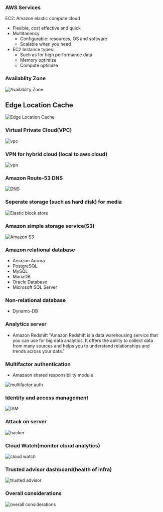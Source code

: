 ### AWS Services

EC2: Amazon elastic compute cloud
* Flexible, cost effective and quick
* Multitanency
  * Configurable: resources, OS and software
  * Scalable when you need
* EC2 Instance types:
  * Such as for high performance data
  * Memory optimize
  * Compute optimize    
### Availablity Zone
![Availablity Zone](https://assets.skillbuilder.aws/files/a/w/aws_prod1_docebosaas_com/1650049200/CarXEhGyjdn1O4X14hG6Dg/tincan/31d9c0cca79c54bdceaf3e938fd424e97c98c7e8/assets/old4pJtvN7HvddhL_zBL1ijNGsMMu3-4j.png?width=128)
    
    
    
## Edge Location Cache
![Edge Location Cache](https://assets.skillbuilder.aws/files/a/w/aws_prod1_docebosaas_com/1650049200/CarXEhGyjdn1O4X14hG6Dg/tincan/31d9c0cca79c54bdceaf3e938fd424e97c98c7e8/assets/X3WxHCXa0QwTmj_6_OvAnh0SdGr1YBIds.png)
    
    
    
### Virtual Private Cloud(VPC)
![vpc](https://assets.skillbuilder.aws/files/a/w/aws_prod1_docebosaas_com/1650049200/CarXEhGyjdn1O4X14hG6Dg/tincan/31d9c0cca79c54bdceaf3e938fd424e97c98c7e8/assets/Q_HnMl_BAEsDZGxf_NEblbQjD0vn0-pPU.png)
    
    
    
### VPN for hybrid cloud (local to aws cloud)
![vpn](https://assets.skillbuilder.aws/files/a/w/aws_prod1_docebosaas_com/1650049200/CarXEhGyjdn1O4X14hG6Dg/tincan/31d9c0cca79c54bdceaf3e938fd424e97c98c7e8/assets/p53HDtoqu2euSy0Y_YdzRvczPABE_j-yV.png)
    
    
    
### Amazon Route-53 DNS
![DNS](https://assets.skillbuilder.aws/files/a/w/aws_prod1_docebosaas_com/1650049200/CarXEhGyjdn1O4X14hG6Dg/tincan/31d9c0cca79c54bdceaf3e938fd424e97c98c7e8/assets/mR1nvYoC4OSUVg9a_WE71CA369xcdceJ2.png)
    
    
### Seperate storage (such as hard disk) for media
![Elastic block store](https://assets.skillbuilder.aws/files/a/w/aws_prod1_docebosaas_com/1650049200/CarXEhGyjdn1O4X14hG6Dg/tincan/31d9c0cca79c54bdceaf3e938fd424e97c98c7e8/assets/FsqE_uY1Kh44ZQYQ_ym_B26HbnRb-vq3N.png)
    
    
### Amazon simple storage service(S3)
![Amazon S3](https://assets.skillbuilder.aws/files/a/w/aws_prod1_docebosaas_com/1650049200/CarXEhGyjdn1O4X14hG6Dg/tincan/31d9c0cca79c54bdceaf3e938fd424e97c98c7e8/assets/skwKQwbN9hfvnbhs_OudEOAamSBQ6zv19.png)
    
    
### Amazon relational database

* Amazon Aurora
* PostgreSQL
* MySQL
* MariaDB
* Oracle Database
* Microsoft SQL Server


### Non-relational database
* Dynamo-DB

### Analytics server
* Amazon Redshift
"Amazon Redshift is a data warehousing service that you can use for big data analytics. It offers the ability to collect data from many sources and helps you to understand relationships and trends across your data."    
    
### Multifactor authentication
* Amazaon shared responsibility module

![multifactor auth](https://assets.skillbuilder.aws/files/a/w/aws_prod1_docebosaas_com/1650049200/CarXEhGyjdn1O4X14hG6Dg/tincan/31d9c0cca79c54bdceaf3e938fd424e97c98c7e8/assets/sIlyltjk4kwKozZ1_eyqltDSWURM2V1xC.png)
    
    
### Identity and access management

![IAM](https://assets.skillbuilder.aws/files/a/w/aws_prod1_docebosaas_com/1650049200/CarXEhGyjdn1O4X14hG6Dg/tincan/31d9c0cca79c54bdceaf3e938fd424e97c98c7e8/assets/crtCMJS9pAjmecS5_G6mCtOEHNBDNNKV4.png)
    
    
### Attack on server
![hacker](https://assets.skillbuilder.aws/files/a/w/aws_prod1_docebosaas_com/1650049200/CarXEhGyjdn1O4X14hG6Dg/tincan/31d9c0cca79c54bdceaf3e938fd424e97c98c7e8/assets/FE0B4YmzsY1tXwRd_y9LA-qvCGRPP_4HE.png)
    
    
### Cloud Watch(monitor cloud analytics)
![cloud watch](https://assets.skillbuilder.aws/files/a/w/aws_prod1_docebosaas_com/1650049200/CarXEhGyjdn1O4X14hG6Dg/tincan/31d9c0cca79c54bdceaf3e938fd424e97c98c7e8/assets/BrGY0YYp0nrvDKsy_rLfuExSsSpuXOVqf.png)
    
    
### Trusted advisor dashboard(health of infra)
![trusted advisor](https://assets.skillbuilder.aws/files/a/w/aws_prod1_docebosaas_com/1650049200/CarXEhGyjdn1O4X14hG6Dg/tincan/31d9c0cca79c54bdceaf3e938fd424e97c98c7e8/assets/GuvmzlxKCWw8Ltuo_2gGWhu3Np9FWdzHm.jpg)
    
    
### Overall considerations
![overall considerations](https://assets.skillbuilder.aws/files/a/w/aws_prod1_docebosaas_com/1650049200/CarXEhGyjdn1O4X14hG6Dg/tincan/31d9c0cca79c54bdceaf3e938fd424e97c98c7e8/assets/JAG1LhejYvICxV_N_GfjpKo2tSEh9ACeE.png)
    
    
